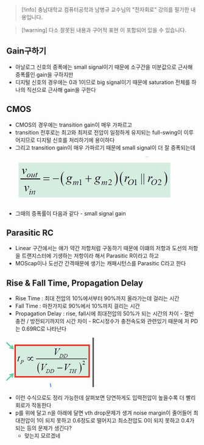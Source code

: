 > [!info] 충남대학교 컴퓨터공학과 남병규 교수님의 "전자회로" 강의를 필기한 내용입니다.

> [!warning] 다소 잘못된 내용과 구어적 표현 이 포함되어 있을 수 있습니다.

## Gain구하기

- 아날로그 신호의 증폭에는 small signal이기 때문에 소구간을 미분값으로 근사해 증폭률인 gain을 구하지만
- 디지털 신호의 경우에는 0과 1이므로 big signal이기 때문에 saturation 전체를 하나의 직선으로 근사해 gain을 구한다

## CMOS

- CMOS의 경우에는 transition gain이 매우 가파르고
- transition 전후로는 최고와 최저로 전압이 일정하게 유지되는 full-swing이 이루어지므로 디지털 신호를 처리하기에 용이하다
- 그리고 transition gain이 매우 가파르기 때문에 small signal이 더 잘 증폭되는데

![CMOS%2015e92fe0815a4f74b2fd6c3585dfefc3/image1.png](microelectronics.spring.2021.cse.cnu.ac.kr/images/15_15e92fe0815a4f74b2fd6c3585dfefc3/image1.png)

- 그때의 증폭률이 다음과 같다 - small signal gain

## Parasitic RC

- Linear 구간에서는 얘가 약간 저항처럼 구동하기 때문에 이떄의 저항과 도선의 저항을 트랜지스터에 기생하는 저항이라 해서 Parasitic R이라고 하고
- MOScap이나 도선간 간격때문에 생기는 캐패시턴스를 Parasitic C라고 한다

## Rise & Fall Time, Propagation Delay

- Rise Time : 최대 전압의 10%에서부터 90%까지 올라가는데 걸리는 시간
- Fall Time : 마찬가지로 90%에서 10%까지 걸리는 시간
- Propagation Delay : rise, fall시에 최대전압의 50%가 되는 시간의 차이 - 절반 충전 / 방전되기까지의 시간 차이 - RC시정수가 충전속도와 관련있기 때문에 저 PD는 0.69RC로 나타난다

![CMOS%2015e92fe0815a4f74b2fd6c3585dfefc3/image2.png](microelectronics.spring.2021.cse.cnu.ac.kr/images/15_15e92fe0815a4f74b2fd6c3585dfefc3/image2.png)

- 이런 수식으로도 정리 가능한데 살펴보면 당연하게도 입력전압이 높을수록 더 빨리 회로가 작동한다
- p를 위에 달고 n을 아래에 달면 vth drop문제가 생겨 noise margin이 줄어들어 최대전압이 1이 되지 못하고 0.6정도로 떨어지고 최소전압도 0이 되지 못하고 0.4가 되는 등의 문제가 생긴다?
	- 맞는지 모르겠네